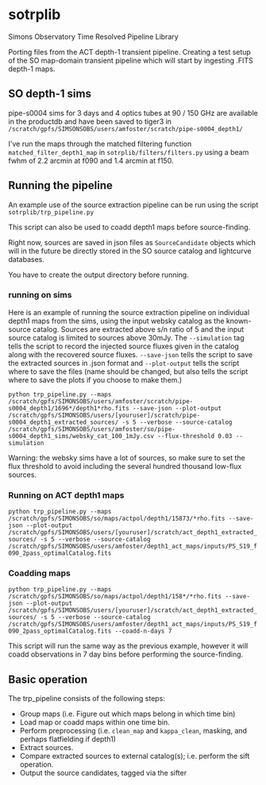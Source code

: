 # sotrplib
Simons Observatory Time Resolved Pipeline Library


Porting files from the ACT depth-1 transient pipeline. 
Creating a test setup of the SO map-domain transient pipeline which will start by ingesting .FITS depth-1 maps.

## SO depth-1 sims 
pipe-s0004 sims for 3 days and 4 optics tubes at 90 / 150 GHz are available in the productdb and have been saved to tiger3 in 
`/scratch/gpfs/SIMSONSOBS/users/amfoster/scratch/pipe-s0004_depth1/`

I've run the maps through the matched filtering function `matched_filter_depth1_map` in `sotrplib/filters/filters.py` using a beam fwhm of 2.2 arcmin at f090 and 1.4 arcmin at f150.

## Running the pipeline
An example use of the source extraction pipeline can be run using the script `sotrplib/trp_pipeline.py`

This script can also be used to coadd depth1 maps before source-finding.

Right now, sources are saved in json files as `SourceCandidate` objects which will in the future be directly stored in the SO source catalog and lightcurve databases.

You have to create the output directory before running.

### running on sims

Here is an example of running the source extraction pipeline on individual depth1 maps from the sims, using the input websky catalog as the known-source catalog.
Sources are extracted above s/n ratio of 5 and the input source catalog is limited to sources above 30mJy.
The `--simulation` tag tells the script to record the injected source fluxes given in the catalog along with the recovered source fluxes.
`--save-json` tells the script to save the extracted sources in .json format and `--plot-output` tells the script where to save the files (name should be changed, but also tells the script where to save the plots if you choose to make them.)

```python trp_pipeline.py --maps /scratch/gpfs/SIMONSOBS/users/amfoster/scratch/pipe-s0004_depth1/1696*/depth1*rho.fits --save-json --plot-output /scratch/gpfs/SIMONSOBS/users/[youruser]/scratch/pipe-s0004_depth1_extracted_sources/ -s 5 --verbose --source-catalog /scratch/gpfs/SIMONSOBS/users/amfoster/so/pipe-s0004_depth1_sims/websky_cat_100_1mJy.csv --flux-threshold 0.03 --simulation```

Warning: the websky sims have a lot of sources, so make sure to set the flux threshold to avoid including the several hundred thousand low-flux sources.

### Running on ACT depth1 maps

```python trp_pipeline.py --maps /scratch/gpfs/SIMONSOBS/so/maps/actpol/depth1/15873/*rho.fits --save-json --plot-output /scratch/gpfs/SIMONSOBS/users/[youruser]/scratch/act_depth1_extracted_sources/ -s 5 --verbose --source-catalog /scratch/gpfs/SIMONSOBS/users/amfoster/depth1_act_maps/inputs/PS_S19_f090_2pass_optimalCatalog.fits```

### Coadding maps

```python trp_pipeline.py --maps /scratch/gpfs/SIMONSOBS/so/maps/actpol/depth1/158*/*rho.fits --save-json --plot-output /scratch/gpfs/SIMONSOBS/users/[youruser]/scratch/act_depth1_extracted_sources/ -s 5 --verbose --source-catalog /scratch/gpfs/SIMONSOBS/users/amfoster/depth1_act_maps/inputs/PS_S19_f090_2pass_optimalCatalog.fits --coadd-n-days 7 ```

This script will run the same way as the previous example, however it will coadd observations in 7 day bins before performing the source-finding. 

## Basic operation

The trp_pipeline consists of the following steps:

- Group maps (i.e. Figure out which maps belong in which time bin)
- Load map or coadd maps within one time bin.
- Perform preprocessing (i.e. `clean_map` and `kappa_clean`, masking, and perhaps flatfielding if depth1)
- Extract sources.
- Compare extracted sources to external catalog(s); i.e. perform the sift operation.
- Output the source candidates, tagged via the sifter